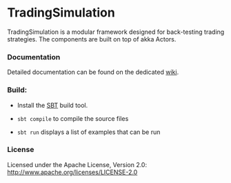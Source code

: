 TradingSimulation
=================

TradingSimulation is a modular framework designed for back-testing trading strategies. The components are built on top of akka Actors.

### Documentation

Detailed documentation can be found on the dedicated [wiki](https://github.com/kebetsi/TradingSimulation/wiki).

### Build:

- Install the [SBT](http://www.scala-sbt.org/) build tool.

- `sbt compile` to compile the source files

- `sbt run` displays a list of examples that can be run

### License

Licensed under the Apache License, Version 2.0: http://www.apache.org/licenses/LICENSE-2.0